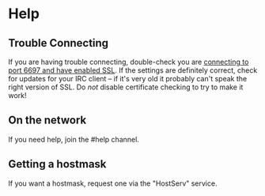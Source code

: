 # Help

## Trouble Connecting

If you are having trouble connecting, double-check you are [connecting to port 6697 and have enabled SSL](connecting.md). If the settings are definitely correct, check for updates for your IRC client – if it's very old it probably can't speak the right version of SSL. Do _not_ disable certificate checking to try to make it work!

## On the network

If you need help, join the #help channel.

## Getting a hostmask

If you want a hostmask, request one via the "HostServ" service.
